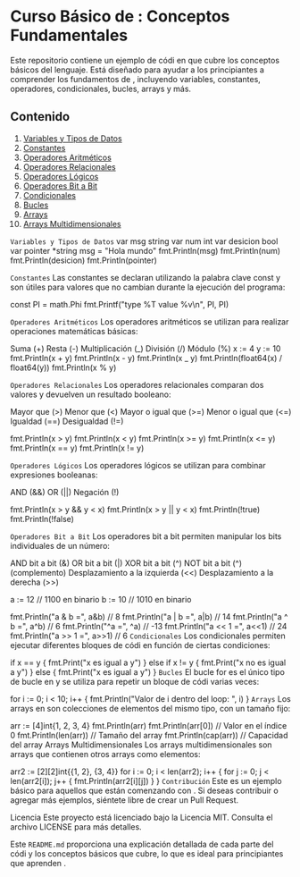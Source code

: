 # Curso Básico de : Conceptos Fundamentales

Este repositorio contiene un ejemplo de códi en que cubre los conceptos básicos del lenguaje. Está diseñado para ayudar a los principiantes a comprender los fundamentos de , incluyendo variables, constantes, operadores, condicionales, bucles, arrays y más.

## Contenido

1. [Variables y Tipos de Datos](#variables-y-tipos-de-datos)
2. [Constantes](#constantes)
3. [Operadores Aritméticos](#operadores-aritméticos)
4. [Operadores Relacionales](#operadores-relacionales)
5. [Operadores Lógicos](#operadores-lógicos)
6. [Operadores Bit a Bit](#operadores-bit-a-bit)
7. [Condicionales](#condicionales)
8. [Bucles](#bucles)
9. [Arrays](#arrays)
10. [Arrays Multidimensionales](#arrays-multidimensionales)

`Variables y Tipos de Datos`
var msg string
var num int
var desicion bool
var pointer \*string
msg = "Hola mundo"
fmt.Println(msg)
fmt.Println(num)
fmt.Println(desicion)
fmt.Println(pointer)

`Constantes`
Las constantes se declaran utilizando la palabra clave const y son útiles para valores que no cambian durante la ejecución del programa:

const PI = math.Phi
fmt.Printf("type %T value %v\n", PI, PI)

`Operadores Aritméticos`
Los operadores aritméticos se utilizan para realizar operaciones matemáticas básicas:

Suma (+)
Resta (-)
Multiplicación (_)
División (/)
Módulo (%)
x := 4
y := 10
fmt.Println(x + y)
fmt.Println(x - y)
fmt.Println(x _ y)
fmt.Println(float64(x) / float64(y))
fmt.Println(x % y)

`Operadores Relacionales`
Los operadores relacionales comparan dos valores y devuelven un resultado booleano:

Mayor que (>)
Menor que (<)
Mayor o igual que (>=)
Menor o igual que (<=)
Igualdad (==)
Desigualdad (!=)

fmt.Println(x > y)
fmt.Println(x < y)
fmt.Println(x >= y)
fmt.Println(x <= y)
fmt.Println(x == y)
fmt.Println(x != y)

`Operadores Lógicos`
Los operadores lógicos se utilizan para combinar expresiones booleanas:

AND (&&)
OR (||)
Negación (!)

fmt.Println(x > y && y < x)
fmt.Println(x > y || y < x)
fmt.Println(!true)
fmt.Println(!false)

`Operadores Bit a Bit`
Los operadores bit a bit permiten manipular los bits individuales de un número:

AND bit a bit (&)
OR bit a bit (|)
XOR bit a bit (^)
NOT bit a bit (^) (complemento)
Desplazamiento a la izquierda (<<)
Desplazamiento a la derecha (>>)

a := 12 // 1100 en binario
b := 10 // 1010 en binario

fmt.Println("a & b =", a&b) // 8
fmt.Println("a | b =", a|b) // 14
fmt.Println("a ^ b =", a^b) // 6
fmt.Println("^a =", ^a) // -13
fmt.Println("a << 1 =", a<<1) // 24
fmt.Println("a >> 1 =", a>>1) // 6
`Condicionales`
Los condicionales permiten ejecutar diferentes bloques de códi en función de ciertas condiciones:

if x == y {
fmt.Print("x es igual a y")
} else if x != y {
fmt.Print("x no es igual a y")
} else {
fmt.Print("x es igual a y")
}
`Bucles`
El bucle for es el único tipo de bucle en y se utiliza para repetir un bloque de códi varias veces:

for i := 0; i < 10; i++ {
fmt.Println("Valor de i dentro del loop: ", i)
}
`Arrays`
Los arrays en son colecciones de elementos del mismo tipo, con un tamaño fijo:

arr := [4]int{1, 2, 3, 4}
fmt.Println(arr)
fmt.Println(arr[0]) // Valor en el índice 0
fmt.Println(len(arr)) // Tamaño del array
fmt.Println(cap(arr)) // Capacidad del array
Arrays Multidimensionales
Los arrays multidimensionales son arrays que contienen otros arrays como elementos:

arr2 := [2][2]int{{1, 2}, {3, 4}}
for i := 0; i < len(arr2); i++ {
for j := 0; j < len(arr2[i]); j++ {
fmt.Println(arr2[i][j])
}
}
`Contribución`
Este es un ejemplo básico para aquellos que están comenzando con . Si deseas contribuir o agregar más ejemplos, siéntete libre de crear un Pull Request.

Licencia
Este proyecto está licenciado bajo la Licencia MIT. Consulta el archivo LICENSE para más detalles.

Este `README.md` proporciona una explicación detallada de cada parte del códi y los conceptos básicos que cubre, lo que es ideal para principiantes que aprenden .
